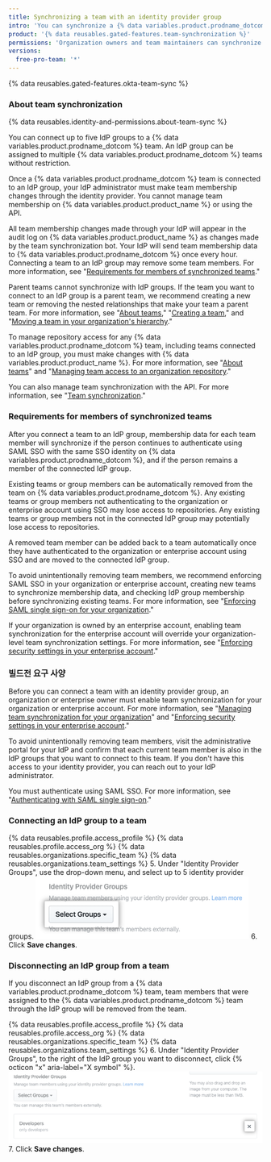 ```yaml
---
title: Synchronizing a team with an identity provider group
intro: 'You can synchronize a {% data variables.product.prodname_dotcom %} team with an identity provider (IdP) group to automatically add and remove team members.'
product: '{% data reusables.gated-features.team-synchronization %}'
permissions: 'Organization owners and team maintainers can synchronize a {% data variables.product.prodname_dotcom %} team with an IdP group.'
versions:
  free-pro-team: '*'
---
```


{% data reusables.gated-features.okta-team-sync %}

### About team synchronization

{% data reusables.identity-and-permissions.about-team-sync %}

You can connect up to five IdP groups to a {% data variables.product.prodname_dotcom %} team. An IdP group can be assigned to multiple {% data variables.product.prodname_dotcom %} teams without restriction.

Once a {% data variables.product.prodname_dotcom %} team is connected to an IdP group, your IdP administrator must make team membership changes through the identity provider. You cannot manage team membership on {% data variables.product.product_name %} or using the API.

All team membership changes made through your IdP will appear in the audit log on {% data variables.product.product_name %} as changes made by the team synchronization bot. Your IdP will send team membership data to {% data variables.product.prodname_dotcom %} once every hour. Connecting a team to an IdP group may remove some team members. For more information, see "[Requirements for members of synchronized teams](#requirements-for-members-of-synchronized-teams)."

Parent teams cannot synchronize with IdP groups. If the team you want to connect to an IdP group is a parent team, we recommend creating a new team or removing the nested relationships that make your team a parent team. For more information, see "[About teams](/articles/about-teams#nested-teams)," "[Creating a team](/github/setting-up-and-managing-organizations-and-teams/creating-a-team)," and "[Moving a team in your organization's hierarchy](/articles/moving-a-team-in-your-organizations-hierarchy)."

To manage repository access for any {% data variables.product.prodname_dotcom %} team, including teams connected to an IdP group, you must make changes with {% data variables.product.product_name %}. For more information, see "[About teams](/articles/about-teams)" and "[Managing team access to an organization repository](/articles/managing-team-access-to-an-organization-repository)."

You can also manage team synchronization with the API. For more information, see "[Team synchronization](/v3/teams/team_sync/)."

### Requirements for members of synchronized teams

After you connect a team to an IdP group, membership data for each team member will synchronize if the person continues to authenticate using SAML SSO with the same SSO identity on {% data variables.product.prodname_dotcom %}, and if the person remains a member of the connected IdP group.

Existing teams or group members can be automatically removed from the team on {% data variables.product.prodname_dotcom %}. Any existing teams or group members not authenticating to the organization or enterprise account using SSO may lose access to repositories. Any existing teams or group members not in the connected IdP group may potentially lose access to repositories.

A removed team member can be added back to a team automatically once they have authenticated to the organization or enterprise account using SSO and are moved to the connected IdP group.

To avoid unintentionally removing team members, we recommend enforcing SAML SSO in your organization or enterprise account, creating new teams to synchronize membership data, and checking IdP group membership before synchronizing existing teams. For more information, see "[Enforcing SAML single sign-on for your organization](/articles/enforcing-saml-single-sign-on-for-your-organization)."

If your organization is owned by an enterprise account, enabling team synchronization for the enterprise account will override your organization-level team synchronization settings. For more information, see "[Enforcing security settings in your enterprise account](/github/setting-up-and-managing-your-enterprise/enforcing-security-settings-in-your-enterprise-account#managing-team-synchronization-for-organizations-in-your-enterprise-account)."

### 빌드전 요구 사양

Before you can connect a team with an identity provider group, an organization or enterprise owner must enable team synchronization for your organization or enterprise account. For more information, see "[Managing team synchronization for your organization](/github/setting-up-and-managing-organizations-and-teams/managing-team-synchronization-for-your-organization)" and "[Enforcing security settings in your enterprise account](/github/setting-up-and-managing-your-enterprise/enforcing-security-settings-in-your-enterprise-account#managing-team-synchronization-for-organizations-in-your-enterprise-account)."

To avoid unintentionally removing team members, visit the administrative portal for your IdP and confirm that each current team member is also in the IdP groups that you want to connect to this team. If you don't have this access to your identity provider, you can reach out to your IdP administrator.

You must authenticate using SAML SSO. For more information, see "[Authenticating with SAML single sign-on](/articles/authenticating-with-saml-single-sign-on)."

### Connecting an IdP group to a team

{% data reusables.profile.access_profile %}
{% data reusables.profile.access_org %}
{% data reusables.organizations.specific_team %}
{% data reusables.organizations.team_settings %}
5. Under "Identity Provider Groups", use the drop-down menu, and select up to 5 identity provider groups. ![Drop-down menu to choose identity provider groups](/assets/images/help/teams/choose-an-idp-group.png)
6. Click **Save changes**.

### Disconnecting an IdP group from a team

If you disconnect an IdP group from a {% data variables.product.prodname_dotcom %} team, team members that were assigned to the {% data variables.product.prodname_dotcom %} team through the IdP group will be removed from the team.

{% data reusables.profile.access_profile %}
{% data reusables.profile.access_org %}
{% data reusables.organizations.specific_team %}
{% data reusables.organizations.team_settings %}
6. Under "Identity Provider Groups", to the right of the IdP group you want to disconnect, click {% octicon "x" aria-label="X symbol" %}. ![Unselect a connected IdP group from the GitHub team](/assets/images/help/teams/unselect-idp-group.png)
7. Click **Save changes**.
